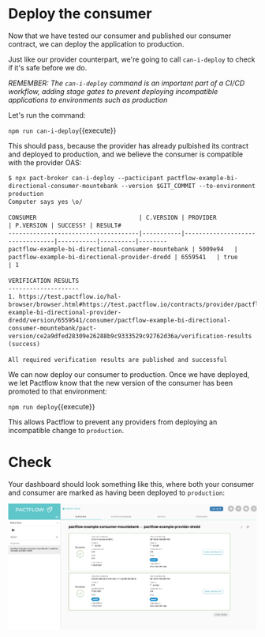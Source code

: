 # Deploy the consumer

Now that we have tested our consumer and published our consumer contract, we can deploy the application to production.

Just like our provider counterpart, we're going to call `can-i-deploy` to check if it's safe before we do.

_REMEMBER: The `can-i-deploy` command is an important part of a CI/CD workflow, adding stage gates to prevent deploying incompatible applications to environments such as production_

<!-- This diagram shows an illustrative CI/CD pipeline as it relates to our progress to date:

![consumer pipeline run](./assets/consumer-pipeline.png) -->

Let's run the command:

`npm run can-i-deploy`{{execute}}

This should pass, because the provider has already pulbished its contract and deployed to production, and we believe the consumer is compatible with the provider OAS:

```
$ npx pact-broker can-i-deploy --pacticipant pactflow-example-bi-directional-consumer-mountebank --version $GIT_COMMIT --to-environment production
Computer says yes \o/

CONSUMER                             | C.VERSION | PROVIDER                        | P.VERSION | SUCCESS? | RESULT#
-------------------------------------|-----------|---------------------------------|-----------|----------|--------
pactflow-example-bi-directional-consumer-mountebank | 5009e94   | pactflow-example-bi-directional-provider-dredd | 6559541   | true     | 1

VERIFICATION RESULTS
--------------------
1. https://test.pactflow.io/hal-browser/browser.html#https://test.pactflow.io/contracts/provider/pactflow-example-bi-directional-provider-dredd/version/6559541/consumer/pactflow-example-bi-directional-consumer-mountebank/pact-version/ce2a9dfed28309e26288b9c9333529c92762d36a/verification-results (success)

All required verification results are published and successful
```

We can now deploy our consumer to production. Once we have deployed, we let Pactflow know that the new version of the consumer has been promoted to that environment:

`npm run deploy`{{execute}}

This allows Pactflow to prevent any providers from deploying an incompatible change to `production`.

# Check

Your dashboard should look something like this, where both your consumer and consumer are marked as having been deployed to `production`:

![pactflow dashboard - completed](./assets/pactflow-dashboard-complete.png)
